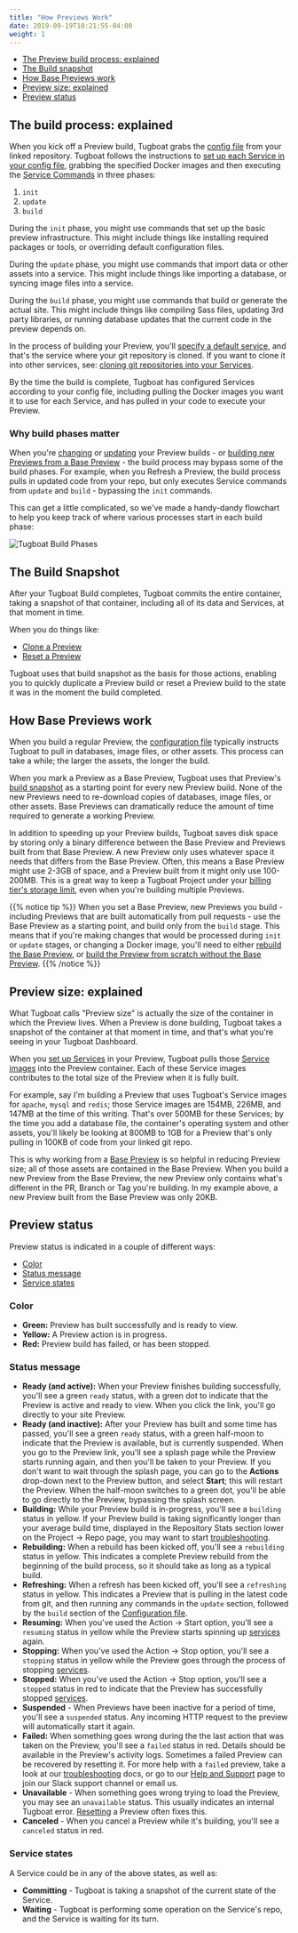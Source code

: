 ```yaml
---
title: "How Previews Work"
date: 2019-09-19T10:21:55-04:00
weight: 1
---
```


- [The Preview build process: explained](#the-build-process-explained)
- [The Build snapshot](#the-build-snapshot)
- [How Base Previews work](#how-base-previews-work)
- [Preview size: explained](#preview-size-explained)
- [Preview status](#preview-status)

## The build process: explained

When you kick off a Preview build, Tugboat grabs the
[config file](/setting-up-tugboat/create-a-tugboat-config-file/) from your
linked repository. Tugboat follows the instructions to
[set up each Service in your config file](/setting-up-services/how-to-set-up-services/),
grabbing the specified Docker images and then executing the
[Service Commands](/setting-up-services/how-to-set-up-services/leverage-service-commands)
in three phases:

1. `init`
2. `update`
3. `build`

During the `init` phase, you might use commands that set up the basic preview
infrastructure. This might include things like installing required packages or
tools, or overriding default configuration files.

During the `update` phase, you might use commands that import data or other
assets into a service. This might include things like importing a database, or
syncing image files into a service.

During the `build` phase, you might use commands that build or generate the
actual site. This might include things like compiling Sass files, updating 3rd
party libraries, or running database updates that the current code in the
preview depends on.

In the process of building your Preview, you'll
[specify a default service](/setting-up-services/how-to-set-up-services/define-a-default-service/),
and that's the service where your git repository is cloned. If you want to clone
it into other services, see:
[cloning git repositories into your Services](/setting-up-services/how-to-set-up-services/clone-git-repositories-into-your-services/).

By the time the build is complete, Tugboat has configured Services according to
your config file, including pulling the Docker images you want it to use for
each Service, and has pulled in your code to execute your Preview.

### Why build phases matter

When you're
[changing](../../administer-previews/change-or-update-previews/#rebuild-previews)
or
[updating](../../administer-previews/change-or-update-previews/#refresh-previews)
your Preview builds - or
[building new Previews from a Base Preview](../../work-with-base-previews/building-new-previews/) -
the build process may bypass some of the build phases. For example, when you
Refresh a Preview, the build process pulls in updated code from your repo, but
only executes Service commands from `update` and `build` - bypassing the `init`
commands.

This can get a little complicated, so we've made a handy-dandy flowchart to help
you keep track of where various processes start in each build phase:

![Tugboat Build Phases](/_images/tugboat-build-phases.png)

## The Build Snapshot

After your Tugboat Build completes, Tugboat commits the entire container, taking
a snapshot of that container, including all of its data and Services, at that
moment in time.

When you do things like:

- [Clone a Preview](../../administer-previews/build-previews/#duplicate-a-preview)
- [Reset a Preview](../../administer-previews/change-preview-states/#reset)

Tugboat uses that build snapshot as the basis for those actions, enabling you to
quickly duplicate a Preview build or reset a Preview build to the state it was
in the moment the build completed.

## How Base Previews work

When you build a regular Preview, the
[configuration file](/setting-up-tugboat/create-a-tugboat-config-file/)
typically instructs Tugboat to pull in databases, image files, or other assets.
This process can take a while; the larger the assets, the longer the build.

When you mark a Preview as a Base Preview, Tugboat uses that Preview's
[build snapshot](#the-build-snapshot) as a starting point for every new Preview
build. None of the new Previews need to re-download copies of databases, image
files, or other assets. Base Previews can dramatically reduce the amount of time
required to generate a working Preview.

In addition to speeding up your Preview builds, Tugboat saves disk space by
storing only a binary difference between the Base Preview and Previews built
from that Base Preview. A new Preview only uses whatever space it needs that
differs from the Base Preview. Often, this means a Base Preview might use 2-3GB
of space, and a Preview built from it might only use 100-200MB. This is a great
way to keep a Tugboat Project under your
[billing tier's storage limit](/tugboat-billing/tugboat-pricing/#how-does-tugboat-pricing-work),
even when you're building multiple Previews.

{{% notice tip %}} When you set a Base Preview, new Previews you build -
including Previews that are built automatically from pull requests - use the
Base Preview as a starting point, and build only from the `build` stage. This
means that if you're making changes that would be processed during `init` or
`update` stages, or changing a Docker image, you'll need to either
[rebuild the Base Preview](../../work-with-base-previews/change-or-update/#change-a-base-preview),
or
[build the Preview from scratch without the Base Preview](../../work-with-base-previews/building-new-previews/#build-a-preview-with-no-base-preview).
{{% /notice %}}

## Preview size: explained

What Tugboat calls "Preview size" is actually the size of the container in which
the Preview lives. When a Preview is done building, Tugboat takes a snapshot of
the container at that moment in time, and that's what you're seeing in your
Tugboat Dashboard.

When you [set up Services](/setting-up-services/how-to-set-up-services/) in your
Preview, Tugboat pulls those
[Service images](/setting-up-services/how-to-set-up-services/specify-a-service-image)
into the Preview container. Each of these Service images contributes to the
total size of the Preview when it is fully built.

For example, say I'm building a Preview that uses Tugboat's Service images for
`apache`, `mysql` and `redis`; those Service images are 154MB, 226MB, and 147MB
at the time of this writing. That's over 500MB for these Services; by the time
you add a database file, the container's operating system and other assets,
you'll likely be looking at 800MB to 1GB for a Preview that's only pulling in
100KB of code from your linked git repo.

This is why working from a [Base Preview](#how-base-previews-work) is so helpful
in reducing Preview size; all of those assets are contained in the Base Preview.
When you build a new Preview from the Base Preview, the new Preview only
contains what's different in the PR, Branch or Tag you're building. In my
example above, a new Preview built from the Base Preview was only 20KB.

## Preview status

Preview status is indicated in a couple of different ways:

- [Color](#color)
- [Status message](#status-message)
- [Service states](#service-states)

### Color

- **Green:** Preview has built successfully and is ready to view.
- **Yellow:** A Preview action is in progress.
- **Red:** Preview build has failed, or has been stopped.

### Status message

- **Ready (and active):** When your Preview finishes building successfully,
  you'll see a green `ready` status, with a green dot to indicate that the
  Preview is active and ready to view. When you click the link, you'll go
  directly to your site Preview.
- **Ready (and inactive):** After your Preview has built and some time has
  passed, you'll see a green `ready` status, with a green half-moon to indicate
  that the Preview is available, but is currently suspended. When you go to the
  Preview link, you'll see a splash page while the Preview starts running again,
  and then you'll be taken to your Preview. If you don't want to wait through
  the splash page, you can go to the **Actions** drop-down next to the Preview
  button, and select **Start**; this will restart the Preview. When the
  half-moon switches to a green dot, you'll be able to go directly to the
  Preview, bypassing the splash screen.
- **Building:** While your Preview build is in-progress, you'll see a `building`
  status in yellow. If your Preview build is taking significantly longer than
  your average build time, displayed in the Repository Stats section lower on
  the Project -> Repo page, you may want to start
  [troubleshooting](/troubleshooting/).
- **Rebuilding:** When a rebuild has been kicked off, you'll see a `rebuilding`
  status in yellow. This indicates a complete Preview rebuild from the beginning
  of the build process, so it should take as long as a typical build.
- **Refreshing:** When a refresh has been kicked off, you'll see a `refreshing`
  status in yellow. This indicates a Preview that is pulling in the latest code
  from git, and then running any commands in the `update` section, followed by
  the `build` section of the
  [Configuration file](/setting-up-tugboat/create-a-tugboat-config-file/).
- **Resuming:** When you've used the Action -> Start option, you'll see a
  `resuming` status in yellow while the Preview starts spinning up
  [services](/setting-up-services/) again.
- **Stopping:** When you've used the Action -> Stop option, you'll see a
  `stopping` status in yellow while the Preview goes through the process of
  stopping [services](/setting-up-services/).
- **Stopped:** When you've used the Action -> Stop option, you'll see a
  `stopped` status in red to indicate that the Preview has successfully stopped
  [services](/setting-up-services/).
- **Suspended** - When Previews have been inactive for a period of time, you'll
  see a `suspended` status. Any incoming HTTP request to the preview will
  automatically start it again.
- **Failed:** When something goes wrong during the the last action that was
  taken on the Preview, you'll see a `failed` status in red. Details should be
  available in the Preview's activity logs. Sometimes a failed Preview can be
  recovered by resetting it. For more help with a `failed` preview, take a look
  at our [troubleshooting](/troubleshooting/) docs, or go to our
  [Help and Support](/support/) page to join our Slack support channel or email
  us.
- **Unavailable** - When something goes wrong trying to load the Preview, you
  may see an `unavailable` status. This usually indicates an internal Tugboat
  error. [Resetting](../../administer-previews/change-preview-states/#reset) a
  Preview often fixes this.
- **Canceled** - When you cancel a Preview while it's building, you'll see a
  `canceled` status in red.

### Service states

A Service could be in any of the above states, as well as:

- **Committing** - Tugboat is taking a snapshot of the current state of the
  Service.
- **Waiting** - Tugboat is performing some operation on the Service's repo, and
  the Service is waiting for its turn.
